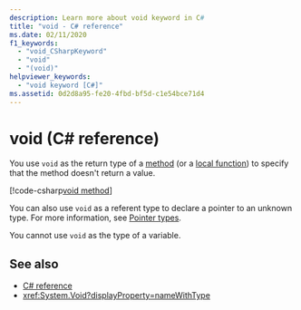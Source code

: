 ```yaml
---
description: Learn more about void keyword in C#
title: "void - C# reference"
ms.date: 02/11/2020
f1_keywords: 
  - "void_CSharpKeyword"
  - "void"
  - "(void)"
helpviewer_keywords: 
  - "void keyword [C#]"
ms.assetid: 0d2d8a95-fe20-4fbd-bf5d-c1e54bce71d4
---
```

# void (C# reference)

You use `void` as the return type of a [method](../../programming-guide/classes-and-structs/methods.md) (or a [local function](../../programming-guide/classes-and-structs/local-functions.md)) to specify that the method doesn't return a value.

[!code-csharp[void method](snippets/shared/VoidType.cs#VoidExample)]

You can also use `void` as a referent type to declare a pointer to an unknown type. For more information, see [Pointer types](../unsafe-code.md#pointer-types).

You cannot use `void` as the type of a variable.

## See also

- [C# reference](../index.yml)
- <xref:System.Void?displayProperty=nameWithType>
